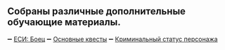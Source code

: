 ## Собраны различные дополнительные обучающие материалы.
➖ [ЕСИ: Боец](/sys/guide/fur-for-a-fighter)
➖ [Основные квесты](/sys/guide/main-quest)
➖ [Криминальный статус персонажа](/sys/guide/status)
